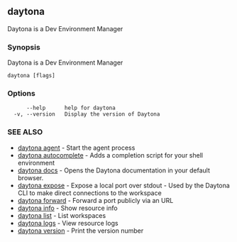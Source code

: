 ## daytona

Daytona is a Dev Environment Manager

### Synopsis

Daytona is a Dev Environment Manager

```
daytona [flags]
```

### Options

```
      --help      help for daytona
  -v, --version   Display the version of Daytona
```

### SEE ALSO

* [daytona agent](daytona_agent.md)	 - Start the agent process
* [daytona autocomplete](daytona_autocomplete.md)	 - Adds a completion script for your shell environment
* [daytona docs](daytona_docs.md)	 - Opens the Daytona documentation in your default browser.
* [daytona expose](daytona_expose.md)	 - Expose a local port over stdout - Used by the Daytona CLI to make direct connections to the workspace
* [daytona forward](daytona_forward.md)	 - Forward a port publicly via an URL
* [daytona info](daytona_info.md)	 - Show resource info
* [daytona list](daytona_list.md)	 - List workspaces
* [daytona logs](daytona_logs.md)	 - View resource logs
* [daytona version](daytona_version.md)	 - Print the version number

